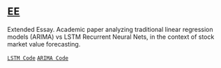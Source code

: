 # [`EE`](https://github.com/olivervillegas/EE/EEEE.pdf) 
Extended Essay. Academic paper analyzing traditional linear regression models (ARIMA) vs LSTM Recurrent Neural Nets, in the context of stock market value forecasting.

[`LSTM Code`](https://github.com/olivervillegas/LSTM)
[`ARIMA Code`](https://github.com/olivervillegas/ARIMA)
